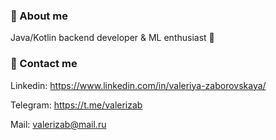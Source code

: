 ### 📌 About me 

Java/Kotlin backend developer & ML enthusiast 🌸 

### 🚀 Contact me

Linkedin: https://www.linkedin.com/in/valeriya-zaborovskaya/

Telegram: https://t.me/valerizab

Mail: valerizab@mail.ru
